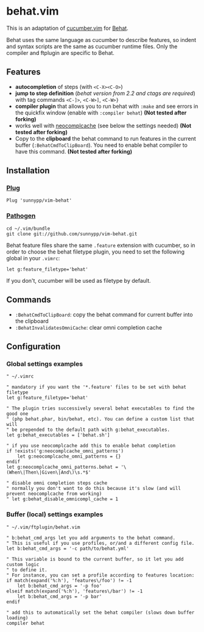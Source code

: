 # behat.vim

This is an adaptation of [cucumber.vim](https://github.com/tpope/vim-cucumber)
for [Behat](http://behat.org).

Behat uses the same language as cucumber to describe features, so indent and
syntax scripts are the same as cucumber runtime files. Only the compiler and
ftplugin are specific to Behat.

## Features

* **autocompletion** of steps (with `<C-X><C-O>`)
* **jump to step definition** (*behat version from 2.2 and ctags are required*) with
tag commands `<C-]>`, `<C-W>]`, `<C-W>}`
* **compiler plugin** that allows you to run behat with `:make` and see errors in
the quickfix window (enable with `:compiler behat`) **(Not tested after forking)**
* works well with [neocomplcache](https://github.com/Shougo/neocomplcache)
(see below the settings needed) **(Not tested after forking)**
* Copy to the **clipboard** the behat command to run features in the current buffer
(`:BehatCmdToClipBoard`). You need to enable behat compiler to have this command. **(Not tested after forking)**

## Installation

### [Plug](https://github.com/junegunn/vim-plug)

    Plug 'sunnypp/vim-behat'

### [Pathogen](https://github.com/tpope/vim-pathogen)

    cd ~/.vim/bundle
    git clone git://github.com/sunnypp/vim-behat.git

Behat feature files share the same `.feature` extension with cucumber, so in
order to choose the behat filetype plugin, you need to set the following global
in your `.vimrc`:

    let g:feature_filetype='behat'

If you don't, cucumber will be used as filetype by default.

## Commands

* `:BehatCmdToClipBoard`: copy the behat command for current buffer into the
  clipboard
* `:BehatInvalidatesOmniCache`: clear omni completion cache

## Configuration

### Global settings examples

```vim
" ~/.vimrc

" mandatory if you want the '*.feature' files to be set with behat filetype
let g:feature_filetype='behat'

" The plugin tries successively several behat executables to find the good one
" (php behat.phar, bin/behat, etc). You can define a custom list that will
" be prepended to the default path with g:behat_executables.
let g:behat_executables = ['behat.sh']

" if you use neocomplcache add this to enable behat completion
if !exists('g:neocomplcache_omni_patterns')
    let g:neocomplcache_omni_patterns = {}
endif
let g:neocomplcache_omni_patterns.behat = '\(When\|Then\|Given\|And\)\s.*$'

" disable omni completion steps cache
" normally you don't want to do this because it's slow (and will prevent neocomplcache from working)
" let g:behat_disable_omnicompl_cache = 1
```

### Buffer (local) settings examples

```vim
" ~/.vim/ftplugin/behat.vim

" b:behat_cmd_args let you add arguments to the behat command.
" This is useful if you use profiles, or/and a different config file.
let b:behat_cmd_args = '-c path/to/behat.yml'

" This variable is bound to the current buffer, so it let you add custom logic
" to define it.
" For instance, you can set a profile according to features location:
if match(expand('%:h'), 'features\/foo') != -1
    let b:behat_cmd_args = '-p foo'
elseif match(expand('%:h'), 'features\/bar') != -1
    let b:behat_cmd_args = '-p bar'
endif

" add this to automatically set the behat compiler (slows down buffer loading)
compiler behat
```
